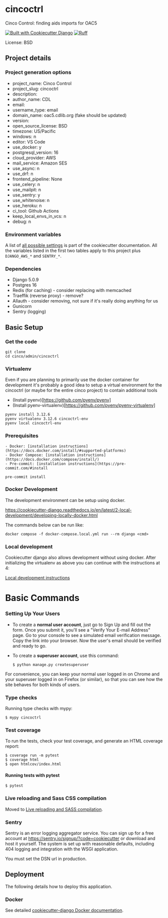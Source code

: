 # cincoctrl

Cinco Control: finding aids imports for OAC5

[![Built with Cookiecutter Django](https://img.shields.io/badge/built%20with-Cookiecutter%20Django-ff69b4.svg?logo=cookiecutter)](https://github.com/cookiecutter/cookiecutter-django/)
[![Ruff](https://img.shields.io/endpoint?url=https://raw.githubusercontent.com/astral-sh/ruff/main/assets/badge/v2.json)](https://github.com/astral-sh/ruff)

License: BSD

## Project details

### Project generation options

- project_name: Cinco Control
- project_slug: cincoctrl
- description: 
- author_name: CDL
- email: 
- username_type: email
- domain_name: oac5.cdlib.org (fake should be updated)
- version:
- open_source_license: BSD
- timezone: US/Pacific
- windows: n
- editor: VS Code
- use_docker: y
- postgresql_version: 16
- cloud_provider: AWS
- mail_service: Amazon SES
- use_async: n
- use_drf: n
- frontend_pipeline: None
- use_celery: n
- use_mailpit: n
- use_sentry: y
- use_whitenoise: n
- use_heroku: n
- ci_tool: Github Actions
- keep_local_envs_in_vcs: n
- debug: n

### Environment variables

A list of [all  possible settings](http://cookiecutter-django.readthedocs.io/en/latest/settings.html) is part of the cookiecutter documentation.  All the variables listed in the first two tables apply to this project plus `DJANGO_AWS_*` and `SENTRY_*`.

### Dependencies

- Django 5.0.9
- Postgres 16
- Redis (for caching) - consider replacing with memcached
- Traeffik (reverse proxy) - remove?
- Allauth - consider removing, not sure if it's really doing anything for us
- Gunicorn
- Sentry (logging)

## Basic Setup

### Get the code

```
git clone
cd cinco/admin/cincoctrl
```

### Virtualenv
Even if you are planning to primarily use the docker container for development it's probably a good idea to setup a virtual environment for the cincoctrl (or maybe for the entire cinco project) to contain additional tools

- (Install pyenv)[https://github.com/pyenv/pyenv]
- (Install pyenv-virtualenv)[https://github.com/pyenv/pyenv-virtualenv]

```
pyenv install 3.12.6
pyenv virtualenv 3.12.6 cincoctrl-env
pyenv local cincoctrl-env
```

### Prerequisites
    - Docker: [installation instructions](https://docs.docker.com/install/#supported-platforms)
    - Docker Compose: [installation instructions](https://docs.docker.com/compose/install/)
    - Pre-commit: [installation instructions](https://pre-commit.com/#install

```
pre-commit install
```

### Docker Development

The development environment can be setup using docker.

https://cookiecutter-django.readthedocs.io/en/latest/2-local-development/developing-locally-docker.html

The commands below can be run like:

```
docker compose -f docker-compose.local.yml run --rm django <cmd>
```

### Local development

Cookiecutter django also allows development without using docker.  After initializing the virtualenv as above you can continue with the instructions at 4:

[Local development instructions](https://cookiecutter-django.readthedocs.io/en/latest/2-local-development/developing-locally.html)

# Basic Commands

### Setting Up Your Users

- To create a **normal user account**, just go to Sign Up and fill out the form. Once you submit it, you'll see a "Verify Your E-mail Address" page. Go to your console to see a simulated email verification message. Copy the link into your browser. Now the user's email should be verified and ready to go.

- To create a **superuser account**, use this command:

      $ python manage.py createsuperuser

For convenience, you can keep your normal user logged in on Chrome and your superuser logged in on Firefox (or similar), so that you can see how the site behaves for both kinds of users.

### Type checks

Running type checks with mypy:

    $ mypy cincoctrl

### Test coverage

To run the tests, check your test coverage, and generate an HTML coverage report:

    $ coverage run -m pytest
    $ coverage html
    $ open htmlcov/index.html

#### Running tests with pytest

    $ pytest

### Live reloading and Sass CSS compilation

Moved to [Live reloading and SASS compilation](https://cookiecutter-django.readthedocs.io/en/latest/developing-locally.html#sass-compilation-live-reloading).

### Sentry

Sentry is an error logging aggregator service. You can sign up for a free account at <https://sentry.io/signup/?code=cookiecutter> or download and host it yourself.
The system is set up with reasonable defaults, including 404 logging and integration with the WSGI application.

You must set the DSN url in production.

## Deployment

The following details how to deploy this application.

### Docker

See detailed [cookiecutter-django Docker documentation](https://cookiecutter-django.readthedocs.io/en/latest/3-deployment/deployment-with-docker.html).
